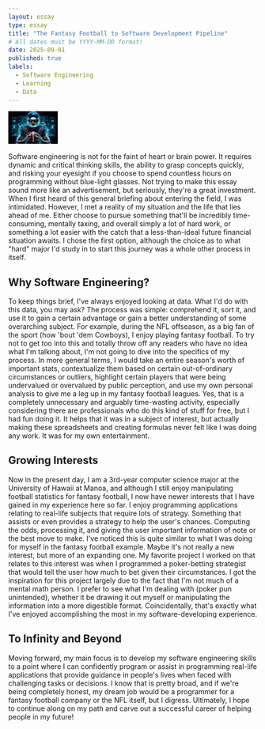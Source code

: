 ```yaml
---
layout: essay
type: essay
title: "The Fantasy Football to Software Development Pipeline"
# All dates must be YYYY-MM-DD format!
date: 2025-09-01
published: true
labels:
  - Software Engineering
  - Learning
  - Data
---
```


<img width="100px" class="rounded float-start pe-4" src="/img/Fantasy-Football-Rosters-Lineups.jpg">

Software engineering is not for the faint of heart or brain power. It requires dynamic and critical thinking skills, the ability to grasp concepts quickly, and risking your eyesight if you choose to spend countless hours on programming without blue-light glasses. Not trying to make this essay sound more like an advertisement, but seriously, they're a great investment. When I first heard of this general briefing about entering the field, I was intimidated. However, I met a reality of my situation and the life that lies ahead of me. Either choose to pursue something that'll be incredibly time-consuming, mentally taxing, and overall simply a lot of hard work, or something a lot easier with the catch that a less-than-ideal future financial situation awaits. I chose the first option, although the choice as to what "hard" major I'd study in to start this journey was a whole other process in itself. 

## Why Software Engineering?
To keep things brief, I've always enjoyed looking at data. What I'd do with this data, you may ask? The process was simple: comprehend it, sort it, and use it to gain a certain advantage or gain a better understanding of some overarching subject. For example, during the NFL offseason, as a big fan of the sport (how 'bout 'dem Cowboys), I enjoy playing fantasy football. To try not to get too into this and totally throw off any readers who have no idea what I'm talking about, I'm not going to dive into the specifics of my process. In more general terms, I would take an entire season's worth of important stats, contextualize them based on certain out-of-ordinary circumstances or outliers, highlight certain players that were being undervalued or overvalued by public perception, and use my own personal analysis to give me a leg up in my fantasy football leagues. Yes, that is a completely unnecessary and arguably time-wasting activity, especially considering there are professionals who do this kind of stuff for free, but I had fun doing it. It helps that it was in a subject of interest, but actually making these spreadsheets and creating formulas never felt like I was doing any work. It was for my own entertainment.

## Growing Interests
Now in the present day, I am a 3rd-year computer science major at the University of Hawaii at Manoa, and although I still enjoy manipulating football statistics for fantasy football, I now have newer interests that I have gained in my experience here so far. I enjoy programming applications relating to real-life subjects that require lots of strategy. Something that assists or even provides a strategy to help the user's chances. Computing the odds, processing it, and giving the user important information of note or the best move to make. I've noticed this is quite similar to what I was doing for myself in the fantasy football example. Maybe it's not really a new interest, but more of an expanding one. My favorite project I worked on that relates to this interest was when I programmed a poker-betting strategist that would tell the user how much to bet given their circumstances. I got the inspiration for this project largely due to the fact that I'm not much of a mental math person. I prefer to see what I'm dealing with (poker pun unintended), whether it be drawing it out myself or manipulating the information into a more digestible format. Coincidentally, that's exactly what I've enjoyed accomplishing the most in my software-developing experience.

## To Infinity and Beyond
Moving forward, my main focus is to develop my software engineering skills to a point where I can confidently program or assist in programming real-life applications that provide guidance in people's lives when faced with challenging tasks or decisions. I know that is pretty broad, and if we're being completely honest, my dream job would be a programmer for a fantasy football company or the NFL itself, but I digress. Ultimately, I hope to continue along on my path and carve out a successful career of helping people in my future!

